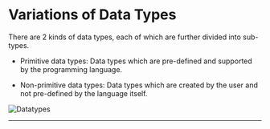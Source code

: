 # Variations of Data Types
There are 2 kinds of data types, each of which are further divided into sub-types.

* Primitive data types: Data types which are pre-defined and supported by the programming language.

* Non-primitive data types: Data types which are created by the user and not pre-defined by the language itself.

![Datatypes][datatypes]

[datatypes]:https://usemynotes.com/wp-content/uploads/2021/04/Types-of-data-types-in-JS.jpg

***
